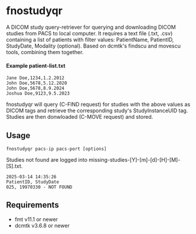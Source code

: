 # fnostudyqr
A DICOM study query-retriever for querying and downloading DICOM studies from PACS to local computer.
It requires a text file (.txt, .csv) containing a list of patients with filter values: PatientName, PatientID, StudyDate, Modality (optional).
Based on dcmtk's findscu and movescu tools, combining them together.

#### Example patient-list.txt
```
Jane Doe,1234,1.2.2012
John Doe,5678,5.12.2020
John Doe,5678,8.9.2024
Joshua Doe,9123,9.5.2023
```
fnostudyqr will query (C-FIND request) for studies with the above values as DICOM tags and retrieve the corresponding study's StudyInstanceUID tag.
Studies are then donwloaded (C-MOVE request) and stored.

## Usage
```
fnostudyqr pacs-ip pacs-port [options]
```
Studies not found are logged into missing-studies-[Y]-[m]-[d]-[H]-[M]-[S].txt.
```
2025-03-14 14:35:26
PatientID, StudyDate
025, 19970330 - NOT FOUND
```

## Requirements
* fmt v11.1 or newer
* dcmtk v3.6.8 or newer
